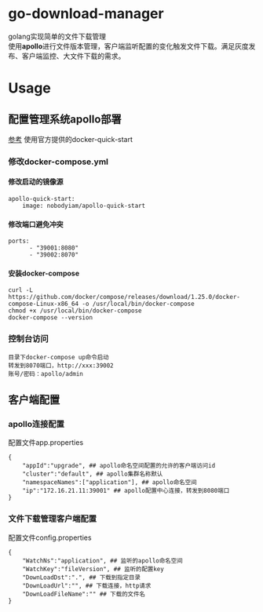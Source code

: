 # go-download-manager
golang实现简单的文件下载管理   
使用**apollo**进行文件版本管理，客户端监听配置的变化触发文件下载。满足灰度发布、客户端监控、大文件下载的需求。

# Usage

## 配置管理系统apollo部署
[参考](https://github.com/ctripcorp/apollo/wiki/Apollo-Quick-Start-Docker%E9%83%A8%E7%BD%B2)
使用官方提供的docker-quick-start
### 修改docker-compose.yml
#### 修改启动的镜像源
```
apollo-quick-start:
    image: nobodyiam/apollo-quick-start
```
#### 修改端口避免冲突
```
ports:
      - "39001:8080"
      - "39002:8070"
```
#### 安装docker-compose
```
curl -L https://github.com/docker/compose/releases/download/1.25.0/docker-compose-Linux-x86_64 -o /usr/local/bin/docker-compose
chmod +x /usr/local/bin/docker-compose
docker-compose --version
```
### 控制台访问
```
目录下docker-compose up命令启动
转发到8070端口，http://xxx:39002
账号/密码：apollo/admin
```
## 客户端配置
### apollo连接配置
配置文件app.properties
```
{
    "appId":"upgrade", ## apollo命名空间配置的允许的客户端访问id
    "cluster":"default", ## apollo集群名称默认
    "namespaceNames":["application"], ## apollo命名空间
    "ip":"172.16.21.11:39001" ## apollo配置中心连接，转发到8080端口
}
```
### 文件下载管理客户端配置
配置文件config.properties
```
{
    "WatchNs":"application", ## 监听的apollo命名空间
    "WatchKey":"fileVersion", ## 监听的配置key
    "DownLoadDst":".", ## 下载到指定目录
    "DownLoadUrl":"", ## 下载连接，http请求
    "DownLoadFileName":"" ## 下载的文件名
}
```

